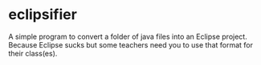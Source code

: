 # eclipsifier
A simple program to convert a folder of java files into an Eclipse project. Because Eclipse sucks but some teachers need you to use that format for their class(es).
